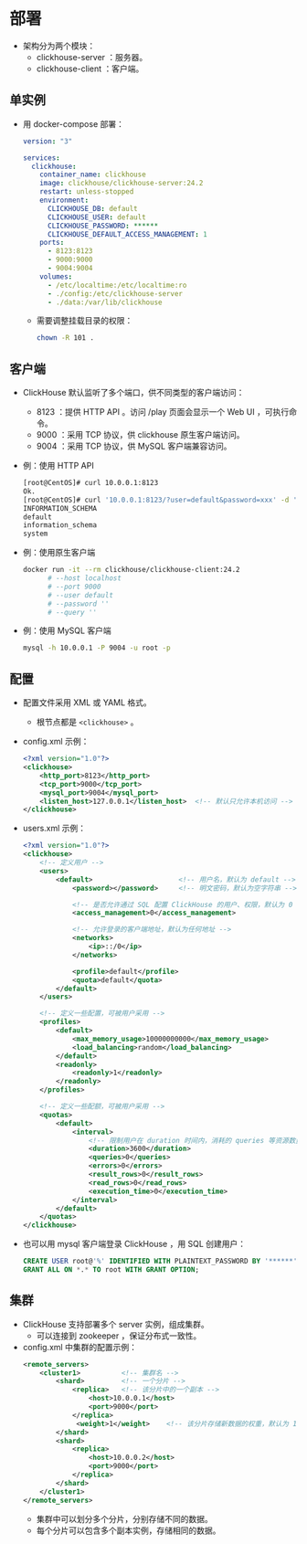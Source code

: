 # 部署

- 架构分为两个模块：
  - clickhouse-server ：服务器。
  - clickhouse-client ：客户端。

## 单实例

- 用 docker-compose 部署：
  ```yml
  version: "3"

  services:
    clickhouse:
      container_name: clickhouse
      image: clickhouse/clickhouse-server:24.2
      restart: unless-stopped
      environment:
        CLICKHOUSE_DB: default
        CLICKHOUSE_USER: default
        CLICKHOUSE_PASSWORD: ******
        CLICKHOUSE_DEFAULT_ACCESS_MANAGEMENT: 1
      ports:
        - 8123:8123
        - 9000:9000
        - 9004:9004
      volumes:
        - /etc/localtime:/etc/localtime:ro
        - ./config:/etc/clickhouse-server
        - ./data:/var/lib/clickhouse
  ```
  - 需要调整挂载目录的权限：
    ```sh
    chown -R 101 .
    ```

## 客户端

- ClickHouse 默认监听了多个端口，供不同类型的客户端访问：
  - 8123 ：提供 HTTP API 。访问 /play 页面会显示一个 Web UI ，可执行命令。
  - 9000 ：采用 TCP 协议，供 clickhouse 原生客户端访问。
  - 9004 ：采用 TCP 协议，供 MySQL 客户端兼容访问。

- 例：使用 HTTP API
  ```sh
  [root@CentOS]# curl 10.0.0.1:8123
  Ok.
  [root@CentOS]# curl '10.0.0.1:8123/?user=default&password=xxx' -d 'show databases'
  INFORMATION_SCHEMA
  default
  information_schema
  system
  ```

- 例：使用原生客户端
  ```sh
  docker run -it --rm clickhouse/clickhouse-client:24.2
        # --host localhost
        # --port 9000
        # --user default
        # --password ''
        # --query ''
  ```

- 例：使用 MySQL 客户端
  ```sh
  mysql -h 10.0.0.1 -P 9004 -u root -p
  ```

## 配置

- 配置文件采用 XML 或 YAML 格式。
  - 根节点都是 `<clickhouse>` 。
- config.xml 示例：
  ```xml
  <?xml version="1.0"?>
  <clickhouse>
      <http_port>8123</http_port>
      <tcp_port>9000</tcp_port>
      <mysql_port>9004</mysql_port>
      <listen_host>127.0.0.1</listen_host>  <!-- 默认只允许本机访问 -->
  </clickhouse>
  ```
- users.xml 示例：
  ```xml
  <?xml version="1.0"?>
  <clickhouse>
      <!-- 定义用户 -->
      <users>
          <default>                     <!-- 用户名，默认为 default -->
              <password></password>     <!-- 明文密码，默认为空字符串 -->

              <!-- 是否允许通过 SQL 配置 ClickHouse 的用户、权限，默认为 0 -->
              <access_management>0</access_management>

              <!-- 允许登录的客户端地址，默认为任何地址 -->
              <networks>
                  <ip>::/0</ip>
              </networks>

              <profile>default</profile>
              <quota>default</quota>
          </default>
      </users>

      <!-- 定义一些配置，可被用户采用 -->
      <profiles>
          <default>
              <max_memory_usage>10000000000</max_memory_usage>
              <load_balancing>random</load_balancing>
          </default>
          <readonly>
              <readonly>1</readonly>
          </readonly>
      </profiles>

      <!-- 定义一些配额，可被用户采用 -->
      <quotas>
          <default>
              <interval>
                  <!-- 限制用户在 duration 时间内，消耗的 queries 等资源数量，取值为 0 则不限制 -->
                  <duration>3600</duration>
                  <queries>0</queries>
                  <errors>0</errors>
                  <result_rows>0</result_rows>
                  <read_rows>0</read_rows>
                  <execution_time>0</execution_time>
              </interval>
          </default>
      </quotas>
  </clickhouse>
  ```

- 也可以用 mysql 客户端登录 ClickHouse ，用 SQL 创建用户：
  ```sql
  CREATE USER root@'%' IDENTIFIED WITH PLAINTEXT_PASSWORD BY '******';
  GRANT ALL ON *.* TO root WITH GRANT OPTION;
  ```

## 集群

- ClickHouse 支持部署多个 server 实例，组成集群。
  - 可以连接到 zookeeper ，保证分布式一致性。
- config.xml 中集群的配置示例：
  ```xml
  <remote_servers>
      <cluster1>          <!-- 集群名 -->
          <shard>         <!-- 一个分片 -->
              <replica>   <!-- 该分片中的一个副本 -->
                  <host>10.0.0.1</host>
                  <port>9000</port>
              </replica>
               <weight>1</weight>    <!-- 该分片存储新数据的权重，默认为 1 -->
          </shard>
          <shard>
              <replica>
                  <host>10.0.0.2</host>
                  <port>9000</port>
              </replica>
          </shard>
      </cluster1>
  </remote_servers>
  ```
  - 集群中可以划分多个分片，分别存储不同的数据。
  - 每个分片可以包含多个副本实例，存储相同的数据。
